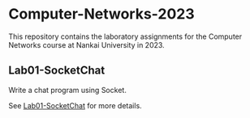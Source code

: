 # Computer-Networks-2023

This repository contains the laboratory assignments for the Computer Networks course at Nankai University in 2023.

## Lab01-SocketChat

Write a chat program using Socket.

See [Lab01-SocketChat](./Lab01-SocketChat/README.md) for more details.
